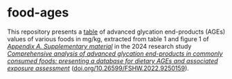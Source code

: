# food-ages
This repository presents a [table](https://libera-nutrition.github.io/food-ages/) of advanced glycation end-products (AGEs) values of various foods in mg/kg, extracted from table 1 and figure 1 of [_Appendix A. Supplementary material_](https://www.sciencedirect.com/science/article/pii/S221345302400096X#sec0105) in the 2024 research study [_Comprehensive analysis of advanced glycation end-products in commonly consumed foods: presenting a database for dietary AGEs and associated exposure assessment_](https://www.sciencedirect.com/science/article/pii/S221345302400096X) ([doi.org/10.26599/FSHW.2022.9250159](https://doi.org/10.26599/FSHW.2022.9250159)).